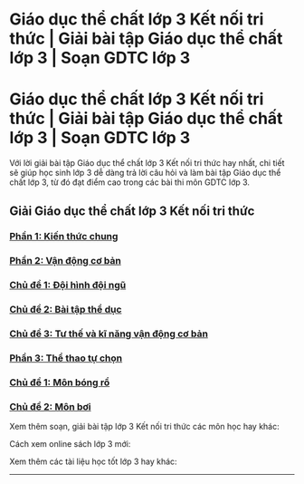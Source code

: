 # Giáo dục thể chất lớp 3 Kết nối tri thức | Giải bài tập Giáo dục thể chất lớp 3 | Soạn GDTC lớp 3

# Giáo dục thể chất lớp 3 Kết nối tri thức | Giải bài tập Giáo dục thể chất lớp 3 | Soạn GDTC lớp 3

Với lời giải bài tập Giáo dục thể chất lớp 3 Kết nối tri thức hay nhất, chi tiết sẽ giúp học sinh lớp 3 dễ dàng trả lời câu hỏi và làm bài tập Giáo dục thể chất lớp 3, từ đó đạt điểm cao trong các bài thi môn GDTC lớp 3.

## Giải Giáo dục thể chất lớp 3 Kết nối tri thức

### [**Phần 1: Kiến thức chung**](https://vietjack.com/giao-duc-the-chat-3-kn/phan-1-kien-thuc-chung.jsp)

### [**Phần 2: Vận động cơ bản**](https://vietjack.com/giao-duc-the-chat-3-kn/phan-2-van-dong-co-ban.jsp)

### [**Chủ đề 1: Đội hình đội ngũ**](https://vietjack.com/giao-duc-the-chat-3-kn/chu-de-1-doi-hinh-doi-ngu.jsp)

### [**Chủ đề 2: Bài tập thể dục**](https://vietjack.com/giao-duc-the-chat-3-kn/chu-de-2-bai-tap-the-duc.jsp)

### [**Chủ đề 3: Tư thế và kĩ năng vận động cơ bản**](https://vietjack.com/giao-duc-the-chat-3-kn/chu-de-3-tu-the-va-ki-nang-van-dong-co-ban.jsp)

### [**Phần 3: Thể thao tự chọn**](https://vietjack.com/giao-duc-the-chat-3-kn/phan-3-the-thao-tu-chon.jsp)

### [**Chủ đề 1: Môn bóng rổ**](https://vietjack.com/giao-duc-the-chat-3-kn/chu-de-1-mon-bong-ro.jsp)

### [**Chủ đề 2: Môn bơi**](https://vietjack.com/giao-duc-the-chat-3-kn/chu-de-2-mon-boi.jsp)

Xem thêm soạn, giải bài tập lớp 3 Kết nối tri thức các môn học hay khác:

Cách xem online sách lớp 3 mới:

Xem thêm các tài liệu học tốt lớp 3 hay khác:

* * *
